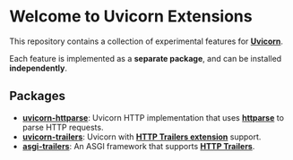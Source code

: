# Welcome to Uvicorn Extensions

This repository contains a collection of experimental features for **[Uvicorn]**.

Each feature is implemented as a **separate package**, and can be installed **independently**.

## Packages

- **[uvicorn-httparse]**: Uvicorn HTTP implementation that uses **[httparse]** to parse HTTP requests.
- **[uvicorn-trailers]**: Uvicorn with **[HTTP Trailers extension]** support.
- **[asgi-trailers]**: An ASGI framework that supports **[HTTP Trailers]**.


[Uvicorn]: https://www.uvicorn.org
[HTTP Trailers extension]: https://asgi.readthedocs.io/en/latest/extensions.html#http-trailers
[uvicorn-httparse]: packages/uvicorn-httparse.md
[uvicorn-trailers]: packages/uvicorn-trailers.md
[asgi-trailers]: packages/asgi-trailers.md
[HTTP Trailers]: https://developer.mozilla.org/en-US/docs/Web/HTTP/Headers/Trailer
[httparse]: https://github.com/adriangb/httparse
